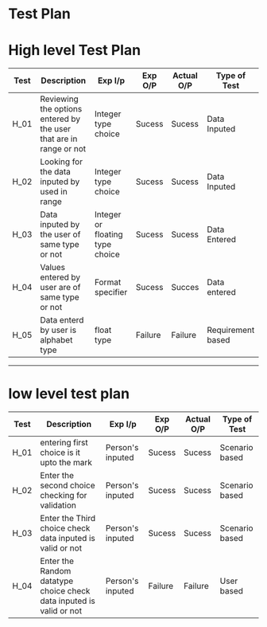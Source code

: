 # Test Plan
# High level Test Plan

|Test|Description|Exp I/p|Exp O/P| Actual O/P|Type of Test|
|---|---|---|---|---|---|
|H_01| Reviewing the options entered by the user that are in range or not| Integer type choice| Sucess| Sucess|Data Inputed|
|H_02|Looking for the data inputed by used in range | Integer type choice|Sucess|Sucess| Data Inputed|
|H_03|Data inputed by the user of same type or not|Integer or floating type choice|Sucess|Sucess|Data Entered|
|H_04|Values entered by user are of same type or not| Format specifier|Sucess|Succes|Data entered|
|H_05|Data enterd by user is alphabet type|float type|Failure|Failure|Requirement based|

---
# low level test plan
|Test|Description|Exp I/p|Exp O/P| Actual O/P|Type of Test|
|---|---|---|---|---|---|
|H_01|entering first choice is it upto the mark| Person's inputed|Sucess|Sucess|Scenario based|
|H_02|Enter the second choice checking for validation| Person's inputed|Sucess|Sucess|Scenario based|
|H_03|Enter the Third choice check data inputed is valid or not| Person's inputed|Sucess|Sucess|Scenario based|
|H_04|Enter the Random datatype choice check data inputed is valid or not| Person's inputed|Failure|Failure|User based|
